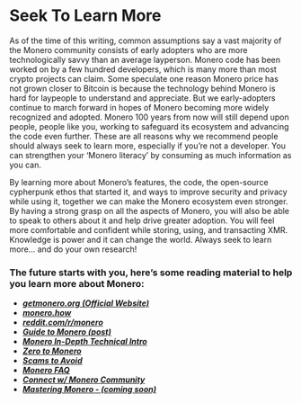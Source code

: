 # Seek To Learn More

As of the time of this writing, common assumptions say a vast majority of the Monero community consists of early adopters who are more technologically savvy than an average layperson. Monero code has been worked on by a few hundred developers, which is many more than most crypto projects can claim. Some speculate one reason Monero price has not grown closer to Bitcoin is because the technology behind Monero is hard for laypeople to understand and appreciate. But we early-adopters continue to march forward in hopes of Monero becoming more widely recognized and adopted. Monero 100 years from now will still depend upon people, people like you, working to safeguard its ecosystem and advancing the code even further. These are all reasons why we recommend people should always seek to learn more, especially if you’re not a developer. You can strengthen your ‘Monero literacy’ by consuming as much information as you can.

By learning more about Monero’s features, the code, the open-source cypherpunk ethos that started it, and ways to improve security and privacy while using it, together we can make the Monero ecosystem even stronger. By having a strong grasp on all the aspects of Monero, you will also be able to speak to others about it and help drive greater adoption. You will feel more comfortable and confident while storing, using, and transacting XMR. Knowledge is power and it can change the world. Always seek to learn more… and do your own research!

### The future starts with you, here’s some reading material to help you learn more about Monero: 

+ **_[getmonero.org (Official Website)](https://getmonero.org/)_**
+ **_[monero.how](https://www.monero.how/)_**
+ **_[reddit.com/r/monero](https://www.reddit.com/r/Monero/)_**
+ **_[Guide to Monero (post)](https://www.reddit.com/r/CryptoCurrency/comments/7ra409/your_guide_to_monero_and_why_it_has_great/)_**
+ **_[Monero In-Depth Technical Intro](https://steemit.com/monero/@sgp/7yjqso-a-monero-introduction-for-beginners)_**
+ **_[Zero to Monero](https://www.getmonero.org/library/Zero-to-Monero-1-0-0.pdf)_**
+ **_[Scams to Avoid](https://www.reddit.com/r/Monero/wiki/avoid)_**
+ **_[Monero FAQ](https://ww.getmonero.org/get-started/faq/)_**
+ **_[Connect w/ Monero Community](https://getmonero.org/community/hangouts/)_**
+ **_[Mastering Monero - (coming soon)](https://masteringmonero.com/)_**
